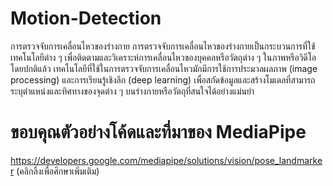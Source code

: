 # Motion-Detection
การตรวจจับการเคลื่อนไหวของร่างกาย
การตรวจจับการเคลื่อนไหวของร่างกายเป็นกระบวนการที่ใช้เทคโนโลยีต่าง ๆ เพื่อติดตามและวิเคราะห์การเคลื่อนไหวของบุคคลหรือวัตถุต่าง ๆ ในภาพหรือวิดีโอ โดยปกติแล้ว เทคโนโลยีที่ใช้ในการตรวจจับการเคลื่อนไหวมักมีการใช้การประมวลผลภาพ (image processing) และการเรียนรู้เชิงลึก (deep learning) เพื่อสกัดข้อมูลและสร้างโมเดลที่สามารถระบุตำแหน่งและทิศทางของจุดต่าง ๆ บนร่างกายหรือวัตถุที่สนใจได้อย่างแม่นยำ


# ขอบคุณตัวอย่างโค้ดและที่มาของ MediaPipe
https://developers.google.com/mediapipe/solutions/vision/pose_landmarker (คลิกลิ้งเพื่อศึกษาเพิ่มเติม)
